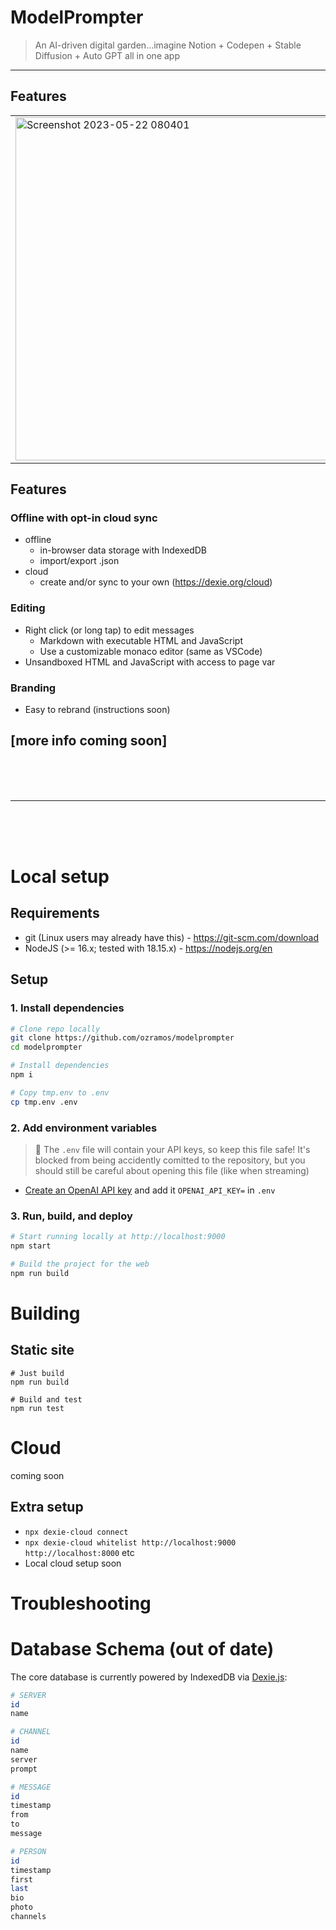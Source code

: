 # ModelPrompter

> An AI-driven digital garden...imagine Notion + Codepen + Stable Diffusion + Auto GPT all in one app

---

## Features
<table>
  <tr>
    <td><img width="549" alt="Screenshot 2023-05-22 080401" src="https://github.com/ozramos/modelprompter/assets/69949201/b2389e50-1fb1-4217-be90-0b864735ab94">
</td>
    <td>

https://github.com/ozramos/modelprompter/assets/69949201/57ee300e-d2cc-4d1b-a5e2-ea60470191cf

</td>
  </tr>
</table>

## Features
### Offline with opt-in cloud sync
- offline
  - in-browser data storage with IndexedDB
  - import/export .json
- cloud
  - create and/or sync to your own (https://dexie.org/cloud)

### Editing
- Right click (or long tap) to edit messages
  - Markdown with executable HTML and JavaScript
  - Use a customizable monaco editor (same as VSCode)
- Unsandboxed HTML and JavaScript with access to page var

### Branding
- Easy to rebrand (instructions soon)

## [more info coming soon]

<br>
<br>
<br>
<hr>
<br>
<br>
<br>

# Local setup
## Requirements
- git (Linux users may already have this) - https://git-scm.com/download
- NodeJS (>= 16.x; tested with 18.15.x) - https://nodejs.org/en

## Setup
### 1. Install dependencies
```bash
# Clone repo locally
git clone https://github.com/ozramos/modelprompter
cd modelprompter

# Install dependencies
npm i

# Copy tmp.env to .env
cp tmp.env .env
```

### 2. Add environment variables
> 🚨 The `.env` file will contain your API keys, so keep this file safe! It's blocked from being accidently comitted to the repository, but you should still be careful about opening this file (like when streaming)

- [Create an OpenAI API key](https://platform.openai.com/account/api-keys) and add it `OPENAI_API_KEY=` in `.env`


### 3. Run, build, and deploy
```bash
# Start running locally at http://localhost:9000
npm start

# Build the project for the web
npm run build
```

# Building
## Static site
```
# Just build
npm run build

# Build and test
npm run test
```

# Cloud
coming soon

## Extra setup
- `npx dexie-cloud connect`
- `npx dexie-cloud whitelist http://localhost:9000 http://localhost:8000` etc
- Local cloud setup soon

# Troubleshooting

# Database Schema (out of date)
The core database is currently powered by IndexedDB via [Dexie.js](https://dexie.org/):

```bash
# SERVER
id
name

# CHANNEL
id
name
server
prompt

# MESSAGE
id
timestamp
from
to
message

# PERSON
id
timestamp
first
last
bio
photo
channels
```
